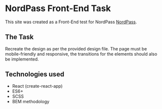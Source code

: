 # NordPass Front-End Task

This site was created as a Front-End test for NordPass [NordPass](https://nordpass.com/).

## The Task

Recreate the design as per the provided design file. The page must be mobile-friendly and responsive, the transitions for the elements should also be implemented.

## Technologies used

- React (create-react-app)
- ES6+
- SCSS
- BEM methodology
